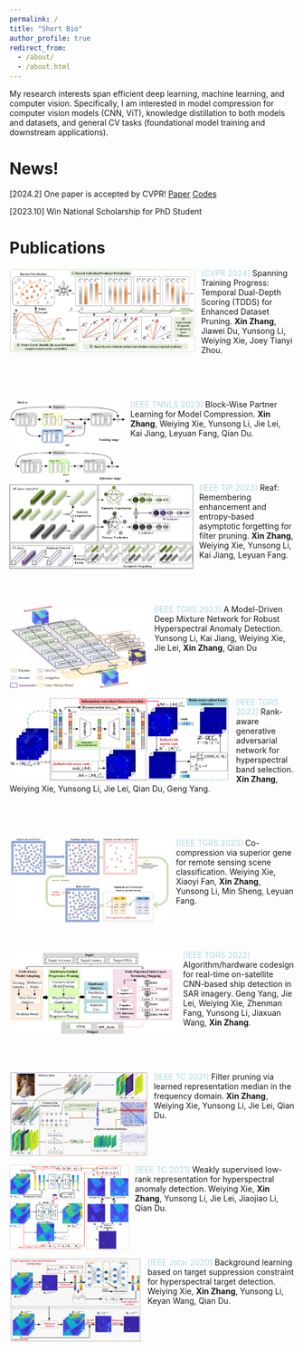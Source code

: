 ```yaml
---
permalink: /
title: "Short Bio"
author_profile: true
redirect_from: 
  - /about/
  - /about.html
---
```


My research interests span efficient deep learning, machine learning, and computer vision. Specifically, I am interested in model compression for computer vision models (CNN, ViT), knowledge distillation to both models and datasets, and general CV tasks (foundational model training and downstream applications).


News!
======
[2024.2] One paper is accepted by CVPR! [Paper](https://scholar.google.com/citations?view_op=view_citation&hl=zh-CN&user=rJMMViQAAAAJ&citation_for_view=rJMMViQAAAAJ:Tyk-4Ss8FVUC) [Codes](https://github.com/zhangxin-xd/Dataset-Pruning-TDDS)

[2023.10] Win National Scholarship for PhD Student

Publications
======
<div class="publication1">
  <img src="./images/TDDS.png" alt="Publication Image" align="left" style="margin-right: 10px; margin-bottom: 10；pxmax-width: 150px; max-height: 150px;">
  
  <span style="color: lightblue;">[CVPR 2024]</span> Spanning Training Progress: Temporal Dual-Depth Scoring (TDDS) for Enhanced Dataset Pruning. <strong>Xin Zhang</strong>, Jiawei Du, Yunsong Li, Weiying Xie, Joey Tianyi Zhou.
</div>

<br><br><br>

<div class="publication2">
  <img src="./images/BPL.png" alt="Publication Image" align="left" style="margin-right: 10px; margin-bottom: 10；pxmax-width: 150px; max-height: 150px;">
  
  <span style="color: lightblue;">[IEEE TNNLS 2023]</span> Block-Wise Partner Learning for Model Compression. <strong>Xin Zhang</strong>, Weiying Xie, Yunsong Li, Jie Lei, Kai Jiang, Leyuan Fang, Qian Du.
</div>

<br><br><br>

<div class="publication">
  <img src="./images/REAF.png" alt="Publication Image" align="left" style="margin-right: 10px; margin-bottom: 10；pxmax-width: 150px; max-height: 150px;">
  
  <span style="color: lightblue;">[IEEE TIP 2023]</span> Reaf: Remembering enhancement and entropy-based asymptotic forgetting for filter pruning. <strong>Xin Zhang</strong>, Weiying Xie, Yunsong Li, Kai Jiang, Leyuan Fang.
</div>

<br><br><br>

<div class="publication">
  <img src="./images/MDMN.png" alt="Publication Image" align="left" style="margin-right: 10px; margin-bottom: 10；pxmax-width: 150px; max-height: 150px;">
  
  <span style="color: lightblue;">[IEEE TGRS 2023]</span> A Model-Driven Deep Mixture Network for Robust Hyperspectral Anomaly Detection. Yunsong Li, Kai Jiang, Weiying Xie, Jie Lei, <strong>Xin Zhang</strong>, Qian Du
</div>

<br><br><br>

<div class="publication">
  <img src="./images/RGAN.jpg" alt="Publication Image" align="left" style="margin-right: 10px; margin-bottom: 10；pxmax-width: 150px; max-height: 150px;">
  
  <span style="color: lightblue;">[IEEE TGRS 2022]</span> Rank-aware generative adversarial network for hyperspectral band selection. <strong>Xin Zhang</strong>, Weiying Xie, Yunsong Li, Jie Lei, Qian Du, Geng Yang.
</div>

<br><br><br>

<div class="publication">
  <img src="./images/CCSG.png" alt="Publication Image" align="left" style="margin-right: 10px; margin-bottom: 10；pxmax-width: 150px; max-height: 150px;">
  
  <span style="color: lightblue;">[IEEE TGRS 2023]</span> Co-compression via superior gene for remote sensing scene classification. Weiying Xie, Xiaoyi Fan, <strong>Xin Zhang</strong>, Yunsong Li, Min Sheng, Leyuan Fang.
</div>

<br><br><br>

<div class="publication">
  <img src="./images/OSCAR.jpg" alt="Publication Image" align="left" style="margin-right: 10px; margin-bottom: 10；pxmax-width: 150px; max-height: 150px;">
  
  <span style="color: lightblue;">[IEEE TGRS 2022]</span> Algorithm/hardware codesign for real-time on-satellite CNN-based ship detection in SAR imagery. Geng Yang, Jie   Lei, Weiying Xie, Zhenman Fang, Yunsong Li, Jiaxuan Wang, <strong>Xin Zhang</strong>.
</div>

<br><br><br>

<div class="publication">
  <img src="./images/LRMF.jpg" alt="Publication Image" align="left" style="margin-right: 10px; margin-bottom: 10；pxmax-width: 150px; max-height: 150px;">
  
  <span style="color: lightblue;">[IEEE TC 2021]</span> Filter pruning via learned representation median in the frequency domain. <strong>Xin Zhang</strong>, Weiying Xie, Yunsong Li, Jie Lei, Qian Du.
</div>

<br><br><br>

<div class="publication">
  <img src="./images/WSLRR.png" alt="Publication Image" align="left" style="margin-right: 10px; margin-bottom: 10；pxmax-width: 150px; max-height: 150px;">
  
  <span style="color: lightblue;">[IEEE TC 2021]</span> Weakly supervised low-rank representation for hyperspectral anomaly detection. Weiying Xie, <strong>Xin Zhang</strong>, Yunsong Li, Jie Lei, Jiaojiao Li, Qian Du.
</div>

<br><br><br>

<div class="publication">
  <img src="./images/DBLP.jpg" alt="Publication Image" align="left" style="margin-right: 10px; margin-bottom: 10；pxmax-width: 150px; max-height: 150px;">
  
  <span style="color: lightblue;">[IEEE Jstar 2020]</span> Background learning based on target suppression constraint for hyperspectral target detection. Weiying Xie, <strong>Xin Zhang</strong>, Yunsong Li, Keyan Wang, Qian Du.
</div>
